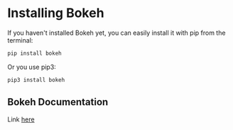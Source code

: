 # **Installing Bokeh**
If you haven't installed Bokeh yet, you can easily install it with pip from the terminal:
```py
pip install bokeh 
```
Or you use pip3:
```py
pip3 install bokeh 
```
## **Bokeh Documentation**
Link [here](https://docs.bokeh.org/en/latest/)
